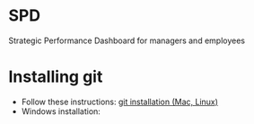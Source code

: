 # SPD
Strategic Performance Dashboard for managers and employees

<h1>Installing git</h1>

<ul>
  <li>Follow these instructions: <a href = "https://git-scm.com/book/en/v2/Getting-Started-Installing-Git">git installation (Mac, Linux)</a></li>
  <li>Windows installation: <a href="https://support.codebasehq.com/articles/getting-started/git-on-windows>git installation(Windows)</a></li>
  <li>Verify installation by typing the following command in your terminal<strong>(MAC)</strong> or command prompt<strong>(Windows)</strong>:</li>
  <ul>
    <li><em>Mac OS:</em> git --version</li>
    
  </ul>
  
 </ul>

